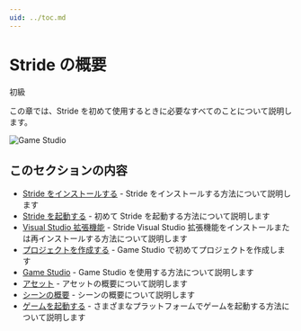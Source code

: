 ```yaml
---
uid: ../toc.md
---
```

# Stride の概要

<span class="label label-doc-level">初級</span>

この章では、Stride を初めて使用するときに必要なすべてのことについて説明します。

![Game Studio](media/get-started.jpg)

## このセクションの内容

* [Stride をインストールする](install-stride.md) - Stride をインストールする方法について説明します
* [Stride を起動する](launch-Stride.md) - 初めて Stride を起動する方法について説明します
* [Visual Studio 拡張機能](visual-studio-extension.md) - Stride Visual Studio 拡張機能をインストールまたは再インストールする方法について説明します
* [プロジェクトを作成する](create-a-project.md) - Game Studio で初めてプロジェクトを作成します
* [Game Studio](../game-studio/index.md) - Game Studio を使用する方法について説明します
* [アセット](../game-studio/assets.md) - アセットの概要について説明します
* [シーンの概要](../game-studio/scenes.md) - シーンの概要について説明します
* [ゲームを起動する](launch-a-game.md) - さまざまなプラットフォームでゲームを起動する方法について説明します
